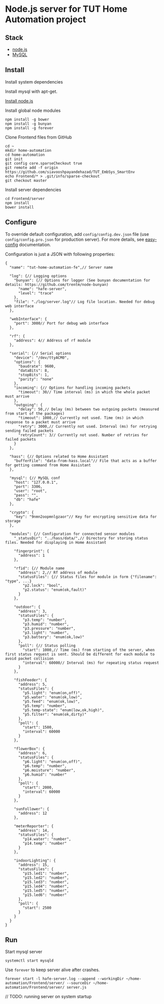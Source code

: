 
# Node.js server for TUT Home Automation project

## Stack

+ [node.js](https://nodejs.org/)
+ [MySQL](https://www.mysql.com/)


## Install

Install system dependencies

Install mysql with apt-get.

[Install node.js](http://node-arm.herokuapp.com/)


Install global node modules

```
npm install -g bower
npm install -g bunyan
npm install -g forever
```

Clone Frontend files from GitHub

```
cd ~
mkdir home-automation
cd home-automation
git init
git config core.sparseCheckout true
git remote add -f origin https://github.com/siavooshpayandehazad/TUT_EmbSys_SmartEnv
echo Frontend/* > .git/info/sparse-checkout
git checkout master
```

Install server dependencies

```
cd Frontend/server
npm install
bower install
```


## Configure

To override default configuration, add `config/config.dev.json` file (use `config/config.pro.json` for production server).
For more details, see [easy-config](https://github.com/DeadAlready/node-easy-config) documentation.

Configuration is just a JSON with following properties:

```
{
  "name": "tut-home-automation-fe",// Server name

  "log": {// Logging options
    "bunyan": {// Options for logger (See bunyan documentation for details: https://github.com/trentm/node-bunyan)
      "name": "hafe-server",
      "level": "trace"
    },
    "file": "./log/server.log"// Log file location. Needed for debug web interface
  },

  "webInterface": {
    "port": 3000// Port for debug web interface
  },

  "rf": {
    "address": 4// Address of rf module
  },

  "serial": {// Serial options
    "device": "/dev/ttyACM0",
    "options": {
      "baudrate": 9600,
      "dataBits": 8,
      "stopBits": 1,
      "parity": "none"
    },
    "incoming": {// Options for handling incoming packets
      "timeout": 30// Time interval (ms) in which the whole packet must arrive
    },
    "outgoing": {
      "delay": 50,// Delay (ms) between two outgoing packets (measured from start of the packages)
      "timeout": 1000,// Currently not used. Time (ms) in which response to a packet must arrive
      "retry": 3000,// Currently not used. Interval (ms) for retrying sending failed packets
      "retryCount": 3// Currently not used. Number of retries for failed packets
    }
  },

  "hass": {// Options related to Home Assistant
    "bufferFile": "data-from-hass.local"// File that acts as a buffer for getting command from Home Assistant
  },

  "mysql": {// MySQL conf
    "host": "127.0.0.1",
    "port": 3306,
    "user": "root",
    "pass": "",
    "db": "hafe"
  },

  "crypto": {
    "key": "9nmn2oopmnlgzaor"// Key for encrypting sensitive data for storage
  },

  "modules": {// Configuration for connected sensor modules
    "_statusDir": "../hass/data/",// Directory for storing status files. Needed for displaying in Home Assistant

    "fingerprint": {
      "address": 1
    },

    "rfid": {// Module name
      "address": 2,// Rf address of module
      "statusFiles": {// Status files for module in form {"filename": "type", ...}
        "p2.lock": "bool",
        "p2.status": "enum(ok,fault)"
      }
    },

    "outdoor": {
      "address": 3,
      "statusFiles": {
        "p3.temp": "number",
        "p3.humid": "number",
        "p3.pressure": "number",
        "p3.light": "number",
        "p3.battery": "enum(ok,low)"
      },
      "poll": {// Status polling
        "start": 1000,// Time (ms) from starting of the server, when first status request is sent. Should be different for each module to avoid packet collision
        "interval": 60000// Interval (ms) for repeating status request
      }
    },

    "fishFeeder": {
      "address": 5,
      "statusFiles": {
        "p5.light": "enum(on,off)",
        "p5.water": "enum(ok,low)",
        "p5.feed": "enum(ok,low)",
        "p5.temp": "number",
        "p5.temp-state": "enum(low,ok,high)",
        "p5.filter": "enum(ok,dirty)"
      },
      "poll": {
        "start": 1500,
        "interval": 60000
      }
    },

    "flowerBox": {
      "address": 6,
      "statusFiles": {
        "p6.light": "enum(on,off)",
        "p6.temp": "number",
        "p6.moisture": "number",
        "p6.humid": "number"
      },
      "poll": {
        "start": 2000,
        "interval": 60000
      }
    },

    "sunFollower": {
      "address": 12
    },

    "meterReporter": {
      "address": 14,
      "statusFiles": {
        "p14.water": "number",
        "p14.temp": "number"
      }
    },

    "indoorLighting": {
      "address": 15,
      "statusFiles": {
        "p15.led1": "number",
        "p15.led2": "number",
        "p15.led3": "number",
        "p15.led4": "number",
        "p15.led5": "number",
        "p15.led6": "number"
      },
      "poll": {
        "start": 2500
      }
    }
  }
}
```


## Run

Start mysql server

`systemctl start mysqld`

Use `forever` to keep server alive after crashes.

`forever start -l hafe-server.log --append --workingDir ~/home-automation/Frontend/server/ --sourceDir ~/home-automation/Frontend/server/ server.js`


// TODO: running server on system startup

